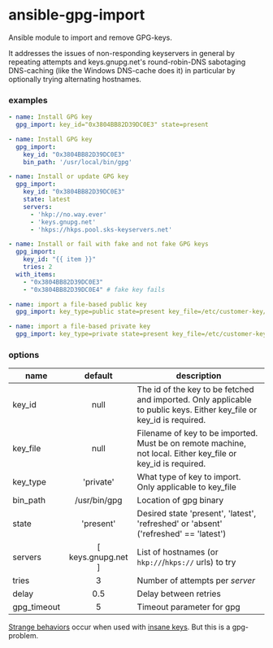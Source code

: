# ansible-gpg-import

Ansible module to import and remove GPG-keys.

It addresses the issues of non-responding keyservers in general by repeating attempts and keys.gnupg.net's round-robin-DNS sabotaging DNS-caching (like the Windows DNS-cache does it) in particular by optionally trying alternating hostnames.

### examples

```YAML
- name: Install GPG key
  gpg_import: key_id="0x3804BB82D39DC0E3" state=present

- name: Install GPG key
  gpg_import:
    key_id: "0x3804BB82D39DC0E3"
    bin_path: '/usr/local/bin/gpg'

- name: Install or update GPG key
  gpg_import:
    key_id: "0x3804BB82D39DC0E3"
    state: latest
    servers:
      - 'hkp://no.way.ever'
      - 'keys.gnupg.net'
      - 'hkps://hkps.pool.sks-keyservers.net'

- name: Install or fail with fake and not fake GPG keys
  gpg_import:
    key_id: "{{ item }}"
    tries: 2
  with_items:
    - "0x3804BB82D39DC0E3"
    - "0x3804BB82D39DC0E4" # fake key fails

- name: import a file-based public key
  gpg_import: key_type=public state=present key_file=/etc/customer-key/customer.pubkey

- name: import a file-based private key
  gpg_import: key_type=private state=present key_file=/etc/customer-key/customer.privatekey
```

### options
name         | default            | description
-------------|:------------------:|-------------
key_id       | null               | The id of the key to be fetched and imported. Only applicable to public keys. Either key_file or key_id is required.
key_file     | null               | Filename of key to be imported. Must be on remote machine, not local. Either key_file or key_id is required.
key_type     | 'private'          | What type of key to import. Only applicable to key_file
bin_path     | /usr/bin/gpg       | Location of gpg binary
state        | 'present'          | Desired state 'present', 'latest', 'refreshed' or 'absent' ('refreshed' == 'latest')
servers      | [ keys.gnupg.net ] | List of hostnames (or `hkp://`/`hkps://` urls) to try
tries        | 3                  | Number of attempts per *server*
delay        | 0.5                | Delay between retries
gpg_timeout  | 5                  | Timeout parameter for gpg

[Strange behaviors](https://gist.github.com/tnt/eedaed9a6cc75130b9cb) occur when used with [insane keys](https://gist.github.com/tnt/70b116c72be11dc3cc66). But this is a gpg-problem.

